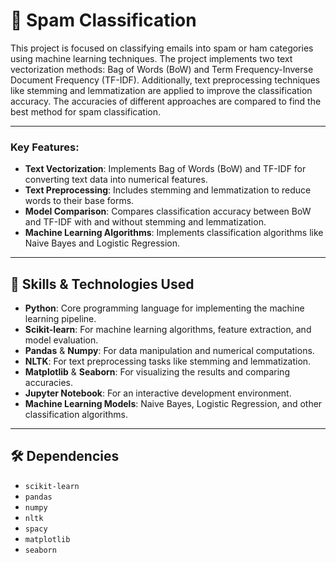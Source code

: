 # 📧 Spam Classification

This project is focused on classifying emails into spam or ham categories using machine learning techniques. The project implements two text vectorization methods: Bag of Words (BoW) and Term Frequency-Inverse Document Frequency (TF-IDF). Additionally, text preprocessing techniques like stemming and lemmatization are applied to improve the classification accuracy. The accuracies of different approaches are compared to find the best method for spam classification.

---

### Key Features:
- **Text Vectorization**: Implements Bag of Words (BoW) and TF-IDF for converting text data into numerical features.
- **Text Preprocessing**: Includes stemming and lemmatization to reduce words to their base forms.
- **Model Comparison**: Compares classification accuracy between BoW and TF-IDF with and without stemming and lemmatization.
- **Machine Learning Algorithms**: Implements classification algorithms like Naive Bayes and Logistic Regression.

---

## 🧰 Skills & Technologies Used

- **Python**: Core programming language for implementing the machine learning pipeline.
- **Scikit-learn**: For machine learning algorithms, feature extraction, and model evaluation.
- **Pandas** & **Numpy**: For data manipulation and numerical computations.
- **NLTK**: For text preprocessing tasks like stemming and lemmatization.
- **Matplotlib** & **Seaborn**: For visualizing the results and comparing accuracies.
- **Jupyter Notebook**: For an interactive development environment.
- **Machine Learning Models**: Naive Bayes, Logistic Regression, and other classification algorithms.

---


## 🛠️ Dependencies

- `scikit-learn`
- `pandas`
- `numpy`
- `nltk`
- `spacy`
- `matplotlib`
- `seaborn`

